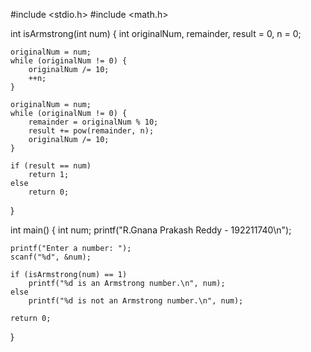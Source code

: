 #include <stdio.h>
#include <math.h>

int isArmstrong(int num) {
    int originalNum, remainder, result = 0, n = 0;

    originalNum = num;
    while (originalNum != 0) {
        originalNum /= 10;
        ++n;
    }

    originalNum = num;
    while (originalNum != 0) {
        remainder = originalNum % 10;
        result += pow(remainder, n);
        originalNum /= 10;
    }

    if (result == num)
        return 1;
    else
        return 0;
}

int main() {
    int num;
    printf("R.Gnana Prakash Reddy - 192211740\n");

    printf("Enter a number: ");
    scanf("%d", &num);

    if (isArmstrong(num) == 1)
        printf("%d is an Armstrong number.\n", num);
    else
        printf("%d is not an Armstrong number.\n", num);

    return 0;
}
